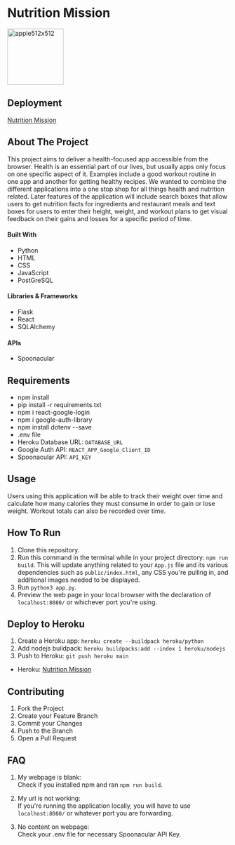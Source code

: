 # Nutrition Mission

<img src="https://i.ibb.co/jRJQ9wx/apple512x512.png" alt="apple512x512" width="128" height="128">

## Deployment

[Nutrition Mission](https://dry-eyrie-76509.herokuapp.com/home)

## About The Project

This project aims to deliver a health-focused app accessible from the browser. Health is an essential part of our lives, but usually apps only focus on one specific aspect of it. Examples include a good workout routine in one app and another for getting healthy recipes. We wanted to combine the different applications into a one stop shop for all things health and nutrition related. Later features of the application will include search boxes that allow users to get nutrition facts for ingredients and restaurant meals and text boxes for users to enter their height, weight, and workout plans to get visual feedback on their gains and losses for a specific period of time.

#### Built With

- Python
- HTML
- CSS
- JavaScript
- PostGreSQL

#### Libraries & Frameworks

- Flask
- React
- SQLAlchemy

#### APIs

- Spoonacular

## Requirements

* npm install
* pip install -r requirements.txt
* npm i react-google-login
* npm i google-auth-library
* npm install dotenv --save
* .env file
* Heroku Database URL: `DATABASE_URL`
* Google Auth API: `REACT_APP_Google_Client_ID`
* Spoonacular API: `API_KEY`

## Usage

Users using this application will be able to track their weight over time and calculate how many calories they must consume in order to gain or lose weight. Workout totals can also be recorded over time.

## How To Run

1. Clone this repository.
2. Run this command in the terminal while in your project directory: `npm run build`. This will update anything related to your `App.js` file and its various dependencies such as `public/index.html`, any CSS you're pulling in, and additional images needed to be displayed.
3. Run `python3 app.py`.
4. Preview the web page in your local browser with the declaration of `localhost:8080/` or whichever port you're using.

## Deploy to Heroku

1. Create a Heroku app: `heroku create --buildpack heroku/python`
2. Add nodejs buildpack: `heroku buildpacks:add --index 1 heroku/nodejs`
3. Push to Heroku: `git push heroku main`

* Heroku: [Nutrition Mission](https://ancient-anchorage-26581.herokuapp.com/login)

## Contributing

<ol>
  <li> Fork the Project </li>
  <li> Create your Feature Branch  </li>
  <li> Commit your Changes  </li>
  <li> Push to the Branch  </li>
  <li> Open a Pull Request </li>
</ol>

## FAQ

1. My webpage is blank:<br>
Check if you installed npm and ran `npm run build`.

2. My url is not working:<br>
If you're running the application locally, you will have to use `localhost:8080/` or whatever port you are forwarding.

3. No content on webpage:<br>
Check your .env file for necessary Spoonacular API Key.
